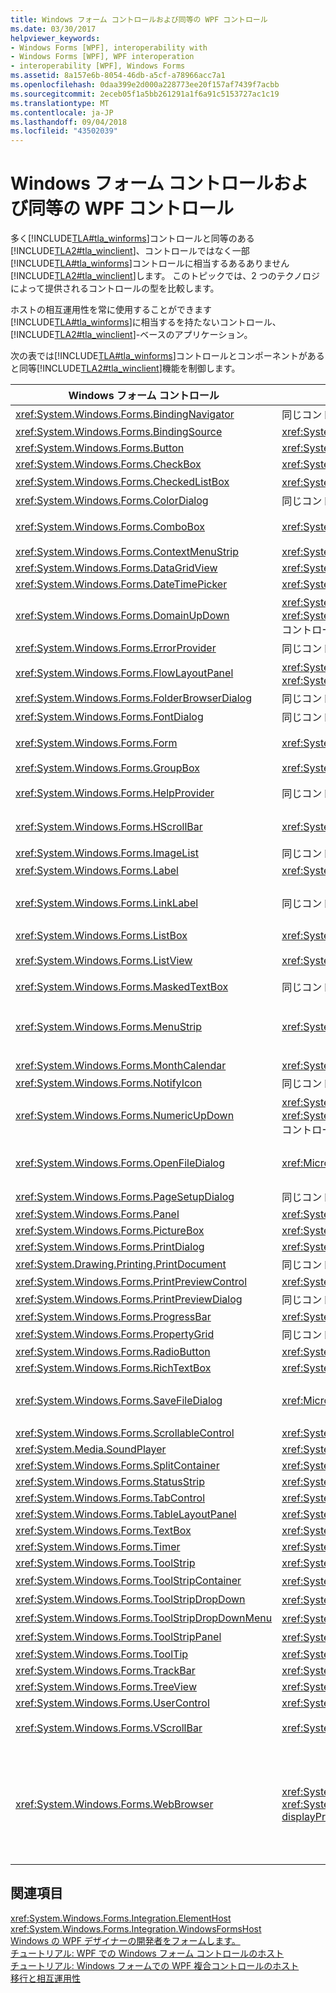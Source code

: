 ```yaml
---
title: Windows フォーム コントロールおよび同等の WPF コントロール
ms.date: 03/30/2017
helpviewer_keywords:
- Windows Forms [WPF], interoperability with
- Windows Forms [WPF], WPF interoperation
- interoperability [WPF], Windows Forms
ms.assetid: 8a157e6b-8054-46db-a5cf-a78966acc7a1
ms.openlocfilehash: 0daa399e2d000a228773ee20f157af7439f7acbb
ms.sourcegitcommit: 2eceb05f1a5bb261291a1f6a91c5153727ac1c19
ms.translationtype: MT
ms.contentlocale: ja-JP
ms.lasthandoff: 09/04/2018
ms.locfileid: "43502039"
---
```

# <a name="windows-forms-controls-and-equivalent-wpf-controls"></a>Windows フォーム コントロールおよび同等の WPF コントロール
多く[!INCLUDE[TLA#tla_winforms](../../../../includes/tlasharptla-winforms-md.md)]コントロールと同等のある[!INCLUDE[TLA2#tla_winclient](../../../../includes/tla2sharptla-winclient-md.md)]、コントロールではなく一部[!INCLUDE[TLA#tla_winforms](../../../../includes/tlasharptla-winforms-md.md)]コントロールに相当するあるありません[!INCLUDE[TLA2#tla_winclient](../../../../includes/tla2sharptla-winclient-md.md)]します。 このトピックでは、2 つのテクノロジによって提供されるコントロールの型を比較します。  
  
 ホストの相互運用性を常に使用することができます[!INCLUDE[TLA#tla_winforms](../../../../includes/tlasharptla-winforms-md.md)]に相当するを持たないコントロール、 [!INCLUDE[TLA2#tla_winclient](../../../../includes/tla2sharptla-winclient-md.md)]-ベースのアプリケーション。  
  
 次の表では[!INCLUDE[TLA#tla_winforms](../../../../includes/tlasharptla-winforms-md.md)]コントロールとコンポーネントがあると同等[!INCLUDE[TLA2#tla_winclient](../../../../includes/tla2sharptla-winclient-md.md)]機能を制御します。  
  
|Windows フォーム コントロール|同等の WPF コントロール|Remarks|  
|---------------------------|----------------------------|-------------|  
|<xref:System.Windows.Forms.BindingNavigator>|同じコントロールなし。||  
|<xref:System.Windows.Forms.BindingSource>|<xref:System.Windows.Data.CollectionViewSource>||  
|<xref:System.Windows.Forms.Button>|<xref:System.Windows.Controls.Button>||  
|<xref:System.Windows.Forms.CheckBox>|<xref:System.Windows.Controls.CheckBox>||  
|<xref:System.Windows.Forms.CheckedListBox>|<xref:System.Windows.Controls.ListBox> で合成します。||  
|<xref:System.Windows.Forms.ColorDialog>|同じコントロールなし。||  
|<xref:System.Windows.Forms.ComboBox>|<xref:System.Windows.Controls.ComboBox>|<xref:System.Windows.Controls.ComboBox> オート コンプリートをサポートしません。|  
|<xref:System.Windows.Forms.ContextMenuStrip>|<xref:System.Windows.Controls.ContextMenu>||  
|<xref:System.Windows.Forms.DataGridView>|<xref:System.Windows.Controls.DataGrid>||  
|<xref:System.Windows.Forms.DateTimePicker>|<xref:System.Windows.Controls.DatePicker>||  
|<xref:System.Windows.Forms.DomainUpDown>|<xref:System.Windows.Controls.TextBox> 2 つと<xref:System.Windows.Controls.Primitives.RepeatButton>コントロール。||  
|<xref:System.Windows.Forms.ErrorProvider>|同じコントロールなし。||  
|<xref:System.Windows.Forms.FlowLayoutPanel>|<xref:System.Windows.Controls.WrapPanel> または <xref:System.Windows.Controls.StackPanel>||  
|<xref:System.Windows.Forms.FolderBrowserDialog>|同じコントロールなし。||  
|<xref:System.Windows.Forms.FontDialog>|同じコントロールなし。||  
|<xref:System.Windows.Forms.Form>|<xref:System.Windows.Window>|<xref:System.Windows.Window> 子ウィンドウをサポートしません。|  
|<xref:System.Windows.Forms.GroupBox>|<xref:System.Windows.Controls.GroupBox>||  
|<xref:System.Windows.Forms.HelpProvider>|同じコントロールなし。|F1 ヘルプはありません。 "What is この"ヘルプがツールヒントに置き換えられます。|  
|<xref:System.Windows.Forms.HScrollBar>|<xref:System.Windows.Controls.Primitives.ScrollBar>|スクロールは、コンテナー コントロールに組み込まれています。|  
|<xref:System.Windows.Forms.ImageList>|同じコントロールなし。||  
|<xref:System.Windows.Forms.Label>|<xref:System.Windows.Controls.Label>||  
|<xref:System.Windows.Forms.LinkLabel>|同じコントロールなし。|使用することができます、<xref:System.Windows.Documents.Hyperlink>フロー コンテンツ内でハイパーリンクをホストするクラス。|  
|<xref:System.Windows.Forms.ListBox>|<xref:System.Windows.Controls.ListBox>||  
|<xref:System.Windows.Forms.ListView>|<xref:System.Windows.Controls.ListView>|<xref:System.Windows.Controls.ListView>コントロールは読み取り専用の詳細が表示されます。|  
|<xref:System.Windows.Forms.MaskedTextBox>|同じコントロールなし。||  
|<xref:System.Windows.Forms.MenuStrip>|<xref:System.Windows.Controls.Menu>|<xref:System.Windows.Controls.Menu> コントロールのスタイル設定できるおおよその動作と外観の<xref:System.Windows.Forms.ToolStripProfessionalRenderer?displayProperty=nameWithType>クラス。|  
|<xref:System.Windows.Forms.MonthCalendar>|<xref:System.Windows.Controls.Calendar>||  
|<xref:System.Windows.Forms.NotifyIcon>|同じコントロールなし。||  
|<xref:System.Windows.Forms.NumericUpDown>|<xref:System.Windows.Controls.TextBox> 2 つと<xref:System.Windows.Controls.Primitives.RepeatButton>コントロール。||  
|<xref:System.Windows.Forms.OpenFileDialog>|<xref:Microsoft.Win32.OpenFileDialog>|<xref:Microsoft.Win32.OpenFileDialog>クラスは、[!INCLUDE[TLA2#tla_winclient](../../../../includes/tla2sharptla-winclient-md.md)]ラッパー、[!INCLUDE[TLA2#tla_win32](../../../../includes/tla2sharptla-win32-md.md)]コントロール。|  
|<xref:System.Windows.Forms.PageSetupDialog>|同じコントロールなし。||  
|<xref:System.Windows.Forms.Panel>|<xref:System.Windows.Controls.Canvas>||  
|<xref:System.Windows.Forms.PictureBox>|<xref:System.Windows.Controls.Image>||  
|<xref:System.Windows.Forms.PrintDialog>|<xref:System.Windows.Controls.PrintDialog>||  
|<xref:System.Drawing.Printing.PrintDocument>|同じコントロールなし。||  
|<xref:System.Windows.Forms.PrintPreviewControl>|<xref:System.Windows.Controls.DocumentViewer>||  
|<xref:System.Windows.Forms.PrintPreviewDialog>|同じコントロールなし。||  
|<xref:System.Windows.Forms.ProgressBar>|<xref:System.Windows.Controls.ProgressBar>||  
|<xref:System.Windows.Forms.PropertyGrid>|同じコントロールなし。||  
|<xref:System.Windows.Forms.RadioButton>|<xref:System.Windows.Controls.RadioButton>||  
|<xref:System.Windows.Forms.RichTextBox>|<xref:System.Windows.Controls.RichTextBox>||  
|<xref:System.Windows.Forms.SaveFileDialog>|<xref:Microsoft.Win32.SaveFileDialog>|<xref:Microsoft.Win32.SaveFileDialog>クラスは、[!INCLUDE[TLA2#tla_winclient](../../../../includes/tla2sharptla-winclient-md.md)]ラッパー、[!INCLUDE[TLA2#tla_win32](../../../../includes/tla2sharptla-win32-md.md)]コントロール。|  
|<xref:System.Windows.Forms.ScrollableControl>|<xref:System.Windows.Controls.ScrollViewer>||  
|<xref:System.Media.SoundPlayer>|<xref:System.Windows.Media.MediaPlayer>||  
|<xref:System.Windows.Forms.SplitContainer>|<xref:System.Windows.Controls.GridSplitter>||  
|<xref:System.Windows.Forms.StatusStrip>|<xref:System.Windows.Controls.Primitives.StatusBar>||  
|<xref:System.Windows.Forms.TabControl>|<xref:System.Windows.Controls.TabControl>||  
|<xref:System.Windows.Forms.TableLayoutPanel>|<xref:System.Windows.Controls.Grid>||  
|<xref:System.Windows.Forms.TextBox>|<xref:System.Windows.Controls.TextBox>||  
|<xref:System.Windows.Forms.Timer>|<xref:System.Windows.Threading.DispatcherTimer>||  
|<xref:System.Windows.Forms.ToolStrip>|<xref:System.Windows.Controls.ToolBar>||  
|<xref:System.Windows.Forms.ToolStripContainer>|<xref:System.Windows.Controls.ToolBar> で合成します。||  
|<xref:System.Windows.Forms.ToolStripDropDown>|<xref:System.Windows.Controls.ToolBar> で合成します。||  
|<xref:System.Windows.Forms.ToolStripDropDownMenu>|<xref:System.Windows.Controls.ToolBar> で合成します。||  
|<xref:System.Windows.Forms.ToolStripPanel>|<xref:System.Windows.Controls.ToolBar> で合成します。||  
|<xref:System.Windows.Forms.ToolTip>|<xref:System.Windows.Controls.ToolTip>||  
|<xref:System.Windows.Forms.TrackBar>|<xref:System.Windows.Controls.Slider>||  
|<xref:System.Windows.Forms.TreeView>|<xref:System.Windows.Controls.TreeView>||  
|<xref:System.Windows.Forms.UserControl>|<xref:System.Windows.Controls.UserControl>||  
|<xref:System.Windows.Forms.VScrollBar>|<xref:System.Windows.Controls.Primitives.ScrollBar>|スクロールは、コンテナー コントロールに組み込まれています。|  
|<xref:System.Windows.Forms.WebBrowser>|<xref:System.Windows.Controls.Frame>, <xref:System.Windows.Controls.WebBrowser?displayProperty=nameWithType>|<xref:System.Windows.Controls.Frame>コントロールは HTML ページをホストできます。<br /><br /> 以降では、 [!INCLUDE[net_v35SP1_short](../../../../includes/net-v35sp1-short-md.md)]、<xref:System.Windows.Controls.WebBrowser?displayProperty=nameWithType>コントロールは、HTML ページともバックアップをホストできる、<xref:System.Windows.Controls.Frame>コントロール。|  
  
## <a name="see-also"></a>関連項目  
 <xref:System.Windows.Forms.Integration.ElementHost>  
 <xref:System.Windows.Forms.Integration.WindowsFormsHost>  
 [Windows の WPF デザイナーの開発者をフォームします。](https://msdn.microsoft.com/library/47ad0909-e89b-4996-b4ac-874d929f94ca)  
 [チュートリアル: WPF での Windows フォーム コントロールのホスト](../../../../docs/framework/wpf/advanced/walkthrough-hosting-a-windows-forms-control-in-wpf.md)  
 [チュートリアル: Windows フォームでの WPF 複合コントロールのホスト](../../../../docs/framework/wpf/advanced/walkthrough-hosting-a-wpf-composite-control-in-windows-forms.md)  
 [移行と相互運用性](../../../../docs/framework/wpf/advanced/migration-and-interoperability.md)
